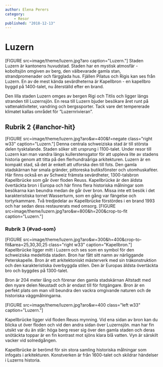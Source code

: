 ```yaml
---
author: Elena Perers
category:
    - Resor
published: "2018-12-13"
---
```

Luzern
=================================

[FIGURE src=image/theme/luzern.jpg?aro caption="Luzern."]
Staden Luzern är kantonens huvudstad. Staden har en mystisk atmosfär - koboltsjön omgiven av berg, den välbevarade gamla stan, strandpromenader och färgglada hus.
Fjällen Pilatus och Rigis kan ses från Luzern. En av de mest kända sevärdheterna är Kapellbron - en kapellbro byggd på 1400-talet, nu återställd efter en brand.
<!--more-->

Den lilla staden Luzern omges av bergen Rigi och Titlis och ligger längs stranden till Luzernsjön. En resa till Luzern bjuder besökare året runt på vattenaktiviteter, vandring och bergssporter. Tack vare det tempererade klimatet kallas området för ”Luzernrivieran”.



Rubrik 2 {#anchor-hit}
-----------------------------------
[FIGURE src=image/theme/luzern.jpg?aro&w=400&f=negate class="right w33" caption="Luzern."]
Denna centrala schweiziska stad är till största delen tysktalande. Staden söker sitt ursprung i 1100-talet. Under resor till Luzern kan man vandra längs kullerstensgator för att uppleva lite av stadens historia genom att titta på den flerhundraåriga arkitekturen. Luzern är en kompakt stad, så det är enkelt att utforska den till fots.
Den gamla stadskärnan har smala gränder, pittoreska butiksfönster och utomhuskaféer. Här finns också en av Schweiz främsta sevärdheter, 1300-talsbron Kapellbrücke som går över floden Reuss. Kapellbrücke är den äldsta övertäckta bron i Europa och här finns flera historiska målningar som besökarna kan beundra medan de går över bron. Missa inte ett besök i det karakteristiska tornet Wasserturm, som en gång var fängelse och tortyrkammare. Två tredjedelar av Kapellbrücke förstördes i en brand 1993 och har sedan dess restaurerats med omsorg.
[FIGURE src=image/theme/luzern.jpg?aro&w=800&h=200&crop-to-fit caption="Luzern."]

### Rubrik 3 {#vad-som}
[FIGURE src=image/theme/luzern.jpg?aro&w=300&h=400&crop-to-fit&area=25,30,30,25 class="right w33" caption="Kapellbron."]
Kapellbrücke ligger mitt i Luzern och ses som en symbol för den schweiziska medeltida staden. Bron har fått sitt namn av närliggande Peterskapelle. Bron är ett arkitektoniskt mästerverk med sin träkonstruktion och den karakteristiska överbyggda stilen. Den är Europas äldsta övertäckta bro och byggdes på 1300-talet.

Bron är 204 meter lång och förenar den gamla stadskärnan Altstadt med den nyare delen Neustadt och är endast till för fotgängare. Bron är en perfekt plats om man vill beundra den vackra omgivande naturen och de historiska väggmålningarna.

[FIGURE src=image/theme/luzern.jpg?aro&w=400 class="left w33" caption="Luzern."]

Kapellbrücke ligger vid floden Reuss mynning. Vid ena sidan av bron kan du blicka ut över floden och vid den andra sidan över Luzernsjön. man har fin utsikt var du än står: höga berg reser sig över den gamla staden och deras snötäckta toppar är en fin kontrast mot sjöns klara blå vatten. Vyn är särskilt vacker vid solnedgången.

Kapellbrücke är berömd för sin stora samling historiska målningar som infogats i arkitekturen. Konstverken är från 1600-talet och skildrar händelser i Luzerns historia.
